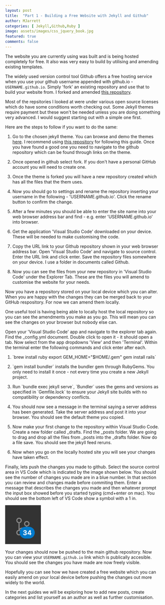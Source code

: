 ```yaml
---
layout: post
title:  "Part 1 - Building a Free Website with Jekyll and Github"
author: MJarrett
categories: [ Jekyll,Github,Ruby ]
image: assets/images/css_jquery_book.jpg
featured: true
comments: false
---
```

The website you are currently using was built and is being hosted completely for free. It also was very easy to build by utilising and amending existing templates. 

The widely used version control tool Github offers a free hosting service when you use your github username appended with github.io - `USERNAME.github.io`. Simply 'fork' an existing repository and use that to build your website from. I forked and amended <a href="https://github.com/wowthemesnet/mediumish-theme-jekyll" target="_blank">this repository</a>. 

Most of the repsitories I looked at were under various open source licenses which do have some conditions worth checking out. Some Jekyll themes require payment but these won't be needed unless you are doing something very advanced. I would suggest starting out with a simple one first. 

Here are the steps to follow if you want to do the same:

<ol>
  <li>Go to the chosen jekyll theme. You can browse and demo the themes <a href="https://jamstackthemes.dev/ssg/jekyll/" target="_blank">here</a>. I recommend using <a href="https://github.com/wowthemesnet/mediumish-theme-jekyll" target="_blank">this repository</a> for following this guide. Once you have found a good one you need to navigate to the github repository which can be found through links on the theme.</li>
<p></p>
  <li>Once opened in github select fork. If you don't have a personal GitHub account you will need to create one.</li>
<p></p>
  <li>Once the theme is forked you will have a new repository created which has all the files that the them uses.</li>
<p></p>
  <li>Now you should go to settings and rename the repository inserting your username in the following - 'USERNAME.github.io'. Click the rename button to confirm the change.</li>
  <p></p>
  <li>After a few minutes you should be able to enter the site name into your web browser address bar and find - e.g. enter 'USERNAME.github.io' into browser.</li>
  <p></p>
  <li>Get the application 'Visual Studio Code' downloaded on your device. These will be needed to make customising the code.</li>
    <p></p>
      <li>Copy the URL link to your Github repository shown in your web browser address bar. Open 'Visual Studio Code' and navigate to source control. Enter the URL link and click enter. Save the repository files somewhere on your device. I use a folder in documents called Github.</li>
    <p></p>
      <li>Now you can see the files from your new repository in 'Visual Studio Code' under the Explorer Tab. These are the files you will amend to customise the website for your needs.</li>
</ol>

Now you have a repository stored on your local device which you can alter. When you are happy with the changes they can be merged back to your GitHub respository. For now we can amend them locally. 

One useful tool is having being able to locally host the local repository so you can see the amendments you make as you go. This will mean you can see the changes on your browser but nobody else can. 

Open your 'Visual Studio Code' app and navigate to the explorer tab again. Find the _config.yml document. Double click to open it - it should open a tab. Now select from the app dropdowns 'View' and then 'Terminal'. Within the terminal enter the following commands and click enter after each.

<ol>
  <li>
`brew install ruby export GEM_HOME="$HOME/.gem" gem install rails`
</li>
<p></p>
<li>
`gem install bundler` installs the bundler gem through RubyGems. You only need to install it once - not every time you create a new Jekyll project.
</li>
<p></p>
<li>
Run `bundle exec jekyll serve`, `Bundler` uses the gems and versions as specified in `Gemfile.lock` to ensure your Jekyll site builds with no compatibility or dependency conflicts.
</li>
<p></p>
<li>
You should now see a message in the terminal saying a server address has been generated. Take the server address and post it into your browser. You should see the default theme you copied.
</li>
<p></p>
<li>
Now make your first change to the repository within Visual Studio Code. Create a new folder called _drafts. Find the _posts folder. We are going to drag and drop all the files from _posts into the _drafts folder. Now do a file save. You should see the jekyll feed reruns. 
</li>
<p></p>
<li>
Now when you go on the locally hosted site you will see your changes have taken effect. 
</li>
</ol>

Finally, lets push the changes you made to github. Select the source control area in VS Code which is indicated by the image shown below. You should see the number of changes you made are in a blue number. In that section you can review and changes made before commiting them. Enter a message that describes the changes you made and then whatever prompt the input box showed before you started typing (cmd+enter on mac). You should see the bottom left of VS Code show a symbol with a 1 in. 

<img src="/post_images/github_vscode.png">

Your changes should now be pushed to the main github repository. Now you can view your `USERNAME.github.io` link which is publically accesible. You should see the changes you have made are now freely visible. 

Hopefully you can see how we have created a free website which you can easily amend on your local device before pushing the changes out more widely to the world. 

In the next guides we will be exploring how to add new posts, create categories and list yourself as an author as well as further customisation. 